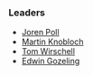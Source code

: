 ### Leaders

* [Joren Poll](mailto:joren.poll@owasp.org)
* [Martin Knobloch](mailto:martin.knobloch@owasp.org)
* [Tom Wirschell](mailto:tom.wirschell@owasp.org)
* [Edwin Gozeling](mailto:edwin.gozeling@owasp.org)
